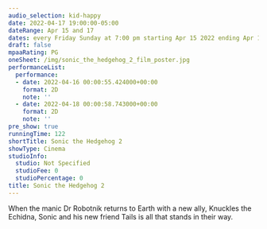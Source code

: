 ```yaml
---
audio_selection: kid-happy
date: 2022-04-17 19:00:00-05:00
dateRange: Apr 15 and 17
dates: every Friday Sunday at 7:00 pm starting Apr 15 2022 ending Apr 17 2022
draft: false
mpaaRating: PG
oneSheet: /img/sonic_the_hedgehog_2_film_poster.jpg
performanceList:
  performance:
  - date: 2022-04-16 00:00:55.424000+00:00
    format: 2D
    note: ''
  - date: 2022-04-18 00:00:58.743000+00:00
    format: 2D
    note: ''
pre_show: true
runningTime: 122
shortTitle: Sonic the Hedgehog 2
showType: Cinema
studioInfo:
  studio: Not Specified
  studioFee: 0
  studioPercentage: 0
title: Sonic the Hedgehog 2
---
```


When the manic Dr Robotnik returns to Earth with a new ally, Knuckles the Echidna, Sonic and his new friend Tails is all that stands in their way.